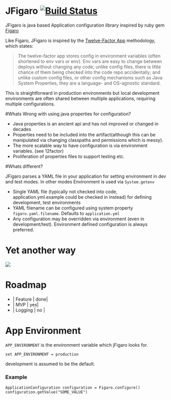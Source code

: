 # JFigaro [![Build Status](https://travis-ci.org/gojek-engineering/jfigaro.svg?branch=master)](https://travis-ci.org/gojek-engineering/jfigaro)

JFigaro is java based Application configuration library inspired by ruby gem [Figaro](https://github.com/laserlemon/figaro)

Like Figaro, JFigaro is inspired by the [Twelve-Factor App](http://12factor.net) methodology, which states:

> The twelve-factor app stores config in environment variables (often shortened to env vars or env). Env vars are easy to change between deploys without changing any code; unlike config files, there is little chance of them being checked into the code repo accidentally; and unlike custom config files, or other config mechanisms such as Java System Properties, they are a language- and OS-agnostic standard.

This is straightforward in production environments but local development environments are often shared between multiple applications, requiring multiple configurations.

#Whats Wrong with using java properties for configuration?

- Java properties is an ancient api and has not improved or changed in decades
- Properties need to be included into the artifact(although this can be manipulated via changing classpaths and permissions which is messy). 
- The more scalable way to have configuration is via environment variables. (see 12factor)
- Proliferation of properties files to support testing etc.

#Whats different?

JFigaro parses a YAML file in your application for setting environment in dev and test modes. In other modes Environment is used via `System.getenv`

- Single YAML file  (typically not checked into code, application.yml.example could be checked in instead) for defining development, test environments
- YAML filename can be configured using system property `figaro.yaml.filename`. Defaults to `application.yml` 
- Any configuration may be overridden via environment (even in development/test). Environment defined configuration is always preferred.

# Yet another way

<img src="http://imgs.xkcd.com/comics/standards.png">


# Roadmap

- | Feature | done|
- | MVP | yes|
- | Logging | no |
# App Environment
`APP_ENVIRONMENT` is the environment variable which jFigaro looks for. 

```
set APP_ENVIRONMENT = production
```

development is assumed to be the default.


### Example
```
ApplicationConfiguration configuration = Figaro.configure()
configuration.getValue("SOME_VALUE")
``` 
